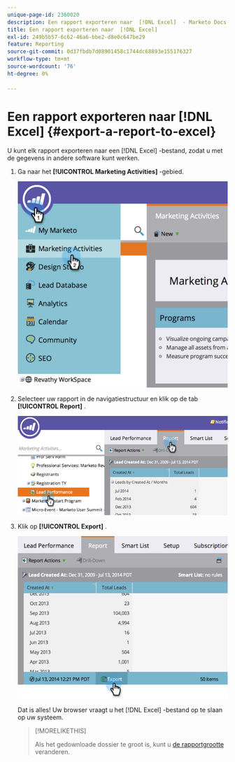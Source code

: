 ```yaml
---
unique-page-id: 2360020
description: Een rapport exporteren naar  [!DNL Excel]  - Marketo Docs - Productdocumentatie
title: Een rapport exporteren naar  [!DNL Excel]
exl-id: 249b5b57-6c62-46a6-bbe2-d8e0c647be29
feature: Reporting
source-git-commit: 0d37fbdb7d08901458c1744dc68893e155176327
workflow-type: tm+mt
source-wordcount: '76'
ht-degree: 0%

---
```


# Een rapport exporteren naar [!DNL Excel] {#export-a-report-to-excel}

U kunt elk rapport exporteren naar een [!DNL Excel] -bestand, zodat u met de gegevens in andere software kunt werken.

1. Ga naar het **[!UICONTROL Marketing Activities]** -gebied.

   ![](assets/image2014-9-16-13-3a11-3a14.png)

1. Selecteer uw rapport in de navigatiestructuur en klik op de tab **[!UICONTROL Report]** .

   ![](assets/image2014-9-16-13-3a11-3a18.png)

1. Klik op **[!UICONTROL Export]** .

   ![](assets/image2014-9-16-13-3a11-3a21.png)

   Dat is alles! Uw browser vraagt u het [!DNL Excel] -bestand op te slaan op uw systeem.

   >[!MORELIKETHIS]
   >
   >Als het gedownloade dossier te groot is, kunt u [ de rapportgrootte ](/help/marketo/product-docs/reporting/basic-reporting/editing-reports/configure-report-size.md) veranderen.
